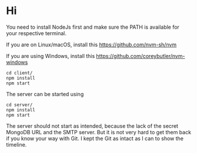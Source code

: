 # Hi

You need to install NodeJs first and make sure the PATH is available for your respective terminal.

If you are on Linux/macOS, install this https://github.com/nvm-sh/nvm

If you are using Windows, install this https://github.com/coreybutler/nvm-windows

```
cd client/
npm install
npm start
```

The server can be started using

```
cd server/
npm install
npm start
```

The server should not start as intended, because the lack of the secret MongoDB URL and the SMTP server. But it is not very hard to get them back if you know your way with Git. I kept the Git as intact as I can to show the timeline.
